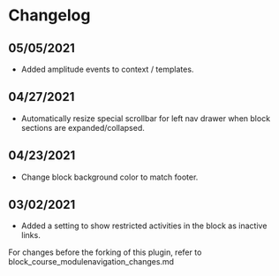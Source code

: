 # Changelog

## 05/05/2021
- Added amplitude events to context / templates.

## 04/27/2021
- Automatically resize special scrollbar for left nav drawer when block sections
  are expanded/collapsed.

## 04/23/2021
- Change block background color to match footer.

## 03/02/2021
- Added a setting to show restricted activities in the block as inactive links.

For changes before the forking of this plugin, refer to block_course_modulenavigation_changes.md
